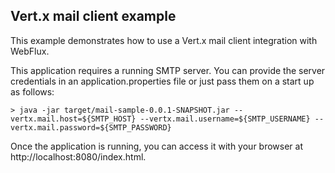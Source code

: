 ## Vert.x mail client example

This example demonstrates how to use a Vert.x mail client integration with WebFlux.

This application requires a running SMTP server. You can provide the server credentials in an application.properties file or just pass them on a start up as follows:

```
> java -jar target/mail-sample-0.0.1-SNAPSHOT.jar --vertx.mail.host=${SMTP_HOST} --vertx.mail.username=${SMTP_USERNAME} --vertx.mail.password=${SMTP_PASSWORD}
```

Once the application is running, you can access it with your browser at http://localhost:8080/index.html.
